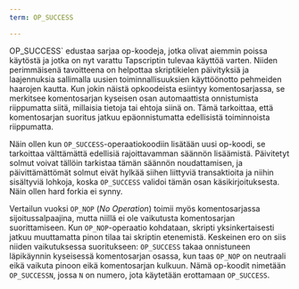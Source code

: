```yaml
---
term: OP_SUCCESS

---
```

OP_SUCCESS` edustaa sarjaa op-koodeja, jotka olivat aiemmin poissa käytöstä ja jotka on nyt varattu Tapscriptin tulevaa käyttöä varten. Niiden perimmäisenä tavoitteena on helpottaa skriptikielen päivityksiä ja laajennuksia sallimalla uusien toiminnallisuuksien käyttöönotto pehmeiden haarojen kautta. Kun jokin näistä opkoodeista esiintyy komentosarjassa, se merkitsee komentosarjan kyseisen osan automaattista onnistumista riippumatta siitä, millaisia tietoja tai ehtoja siinä on. Tämä tarkoittaa, että komentosarjan suoritus jatkuu epäonnistumatta edellisistä toiminnoista riippumatta.

Näin ollen kun `OP_SUCCESS`-operaatiokoodiin lisätään uusi op-koodi, se tarkoittaa välttämättä edellisiä rajoittavamman säännön lisäämistä. Päivitetyt solmut voivat tällöin tarkistaa tämän säännön noudattamisen, ja päivittämättömät solmut eivät hylkää siihen liittyviä transaktioita ja niihin sisältyviä lohkoja, koska `OP_SUCCESS` validoi tämän osan käsikirjoituksesta. Näin ollen hard forkia ei synny.

Vertailun vuoksi `OP_NOP` (*No Operation*) toimii myös komentosarjassa sijoitussalpaajina, mutta niillä ei ole vaikutusta komentosarjan suorittamiseen. Kun `OP_NOP`-operaatio kohdataan, skripti yksinkertaisesti jatkuu muuttamatta pinon tilaa tai skriptin etenemistä. Keskeinen ero on siis niiden vaikutuksessa suoritukseen: `OP_SUCCESS` takaa onnistuneen läpikäynnin kyseisessä komentosarjan osassa, kun taas `OP_NOP` on neutraali eikä vaikuta pinoon eikä komentosarjan kulkuun. Nämä op-koodit nimetään `OP_SUCCESSN`, jossa `N` on numero, jota käytetään erottamaan `OP_SUCCESS`.